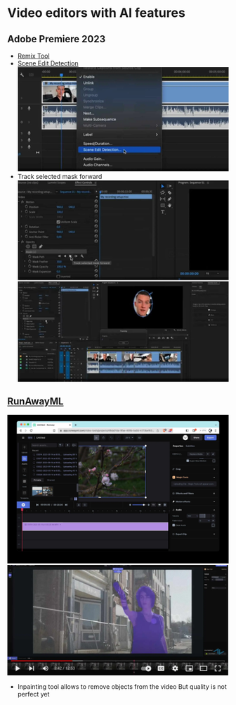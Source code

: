 # Video editors with AI features


## Adobe Premiere 2023

- [Remix Tool](https://youtu.be/fQftbVN6sQ0?t=84)
- [Scene Edit Detection](https://youtu.be/fQftbVN6sQ0?t=179)
![](../img/14cdc627-c616-4577-ae24-7e606d63e432.webp)
- Track selected mask forward
![](../img/b8563244-30aa-4458-b0aa-6c8ae417ff53.webp)
![](../img/9cfb582e-0b6b-4a77-b923-5d8eb6373618.webp)

## [RunAwayML](https://app.runwayml.com/)

![](../img/1900dc2a-70c8-4bf3-a084-a028895882a3.webp)
![](../img/f25f7f32-5935-41a1-bb5a-1aab99a42067.webp)

- Inpainting tool allows to remove objects from the video
But quality is not perfect yet
